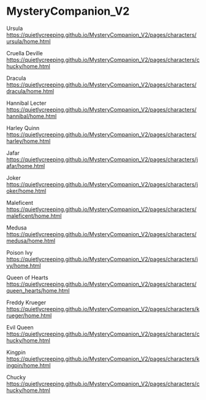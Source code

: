 # MysteryCompanion_V2


Ursula
https://quietlycreeping.github.io/MysteryCompanion_V2/pages/characters/ursula/home.html

Cruella Deville
https://quietlycreeping.github.io/MysteryCompanion_V2/pages/characters/chucky/home.html

Dracula
https://quietlycreeping.github.io/MysteryCompanion_V2/pages/characters/dracula/home.html

Hannibal Lecter
https://quietlycreeping.github.io/MysteryCompanion_V2/pages/characters/hannibal/home.html

Harley Quinn
https://quietlycreeping.github.io/MysteryCompanion_V2/pages/characters/harley/home.html

Jafar
https://quietlycreeping.github.io/MysteryCompanion_V2/pages/characters/jafar/home.html

Joker
https://quietlycreeping.github.io/MysteryCompanion_V2/pages/characters/joker/home.html

Maleficent
https://quietlycreeping.github.io/MysteryCompanion_V2/pages/characters/maleficent/home.html

Medusa
https://quietlycreeping.github.io/MysteryCompanion_V2/pages/characters/medusa/home.html

Poison Ivy
https://quietlycreeping.github.io/MysteryCompanion_V2/pages/characters/ivy/home.html

Queen of Hearts
https://quietlycreeping.github.io/MysteryCompanion_V2/pages/characters/queen_hearts/home.html

Freddy Krueger
https://quietlycreeping.github.io/MysteryCompanion_V2/pages/characters/krueger/home.html

Evil Queen
https://quietlycreeping.github.io/MysteryCompanion_V2/pages/characters/chucky/home.html

Kingpin
https://quietlycreeping.github.io/MysteryCompanion_V2/pages/characters/kingpin/home.html

Chucky
https://quietlycreeping.github.io/MysteryCompanion_V2/pages/characters/chucky/home.html


